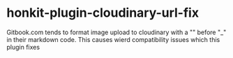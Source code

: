 # honkit-plugin-cloudinary-url-fix
Gitbook.com tends to format image upload to cloudinary with a "\" before "_" in their markdown code. This causes wierd compatibility issues which this plugin fixes
